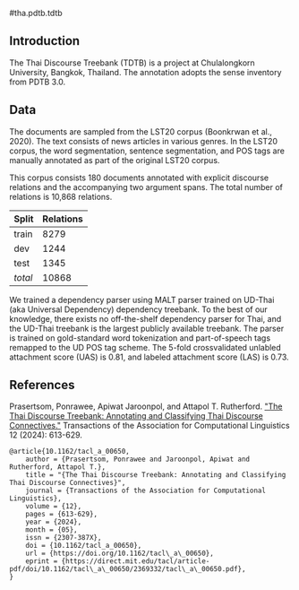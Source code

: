 #tha.pdtb.tdtb

## Introduction
The Thai Discourse Treebank (TDTB) is a project at Chulalongkorn University, Bangkok, Thailand. The annotation adopts the sense inventory from PDTB 3.0. 

## Data 
The documents are sampled from the LST20 corpus (Boonkrwan et al., 2020). The text consists of news articles in various genres. In the LST20 corpus, the word segmentation, sentence segmentation, and POS tags are manually annotated as part of the original LST20 corpus. 

This corpus consists 180 documents annotated with explicit discourse relations and the accompanying two argument spans. The total number of relations is 10,868 relations.

| Split | Relations |
|-------|-----------|
| train | 8279 |
| dev | 1244 |
| test | 1345 |
| *total* | 10868 | 

We trained a dependency parser using MALT parser trained on UD-Thai (aka Universal Dependency) dependency treebank. To the best of our knowledge, there exists no off-the-shelf dependency parser for Thai, and the UD-Thai treebank is the largest publicly available treebank. The parser is trained on gold-standard word tokenization and part-of-speech tags remapped to the UD POS tag scheme. The 5-fold crossvalidated unlabled attachment score (UAS) is 0.81, and labeled attachment score (LAS) is 0.73. 

## References
Prasertsom, Ponrawee, Apiwat Jaroonpol, and Attapol T. Rutherford. ["The Thai Discourse Treebank: Annotating and Classifying Thai Discourse Connectives."](https://direct.mit.edu/tacl/article/doi/10.1162/tacl_a_00650/120887) Transactions of the Association for Computational Linguistics 12 (2024): 613-629.

```
@article{10.1162/tacl_a_00650,
    author = {Prasertsom, Ponrawee and Jaroonpol, Apiwat and Rutherford, Attapol T.},
    title = "{The Thai Discourse Treebank: Annotating and Classifying Thai Discourse Connectives}",
    journal = {Transactions of the Association for Computational Linguistics},
    volume = {12},
    pages = {613-629},
    year = {2024},
    month = {05},
    issn = {2307-387X},
    doi = {10.1162/tacl_a_00650},
    url = {https://doi.org/10.1162/tacl\_a\_00650},
    eprint = {https://direct.mit.edu/tacl/article-pdf/doi/10.1162/tacl\_a\_00650/2369332/tacl\_a\_00650.pdf},
}
```
